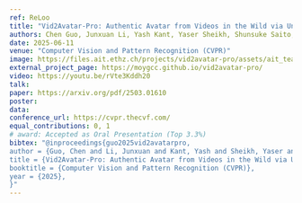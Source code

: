 ```yaml
---
ref: ReLoo
title: "Vid2Avatar-Pro: Authentic Avatar from Videos in the Wild via Universal Prior"
authors: Chen Guo, Junxuan Li, Yash Kant, Yaser Sheikh, Shunsuke Saito, Chen Cao
date: 2025-06-11
venue: "Computer Vision and Pattern Recognition (CVPR)"
image: https://files.ait.ethz.ch/projects/vid2avatar-pro/assets/ait_teaser.mp4
external_project_page: https://moygcc.github.io/vid2avatar-pro/
video: https://youtu.be/rVte3Kddh20
talk: 
paper: https://arxiv.org/pdf/2503.01610
poster:
data:
conference_url: https://cvpr.thecvf.com/
equal_contributions: 0, 1
# award: Accepted as Oral Presentation (Top 3.3%)
bibtex: "@inproceedings{guo2025vid2avatarpro,
author = {Guo, Chen and Li, Junxuan and Kant, Yash and Sheikh, Yaser and Saito, Shunsuke and Cao, Chen}, 
title = {Vid2Avatar-Pro: Authentic Avatar from Videos in the Wild via Universal Prior},
booktitle = {Computer Vision and Pattern Recognition (CVPR)},
year = {2025},
}"
---
```

